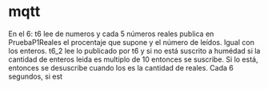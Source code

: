 # mqtt

En el 6: 
t6 lee de numeros y cada 5 números reales publica en PruebaP1Reales el procentaje que supone y el número de leídos. Igual con los enteros.
t6_2 lee lo publicado por t6 y si no está suscrito a humédad si la cantidad de enteros leida es multiplo de 10 entonces se suscribe. Si lo está, entonces se desuscribe cuando los es la cantidad de reales. Cada 6 segundos, si est

